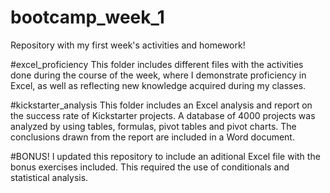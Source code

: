 # bootcamp_week_1
Repository with my first week's activities and homework!

#excel_proficiency
This folder includes different files with the activities done during the
course of the week, where I demonstrate proficiency in Excel, as well as 
reflecting new knowledge acquired during my classes. 

#kickstarter_analysis
This folder includes an Excel analysis and report on the success rate
of Kickstarter projects. A database of 4000 projects was analyzed by using
tables, formulas, pivot tables and pivot charts.
The conclusions drawn from the report are included in a Word document.

#BONUS!
I updated this repository to include an aditional Excel file with the 
bonus exercises included. This required the use of conditionals and 
statistical analysis.